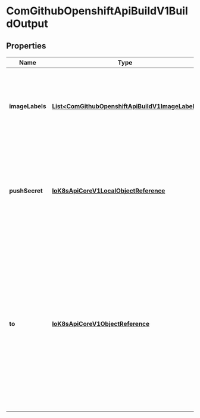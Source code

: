 
# ComGithubOpenshiftApiBuildV1BuildOutput

## Properties
Name | Type | Description | Notes
------------ | ------------- | ------------- | -------------
**imageLabels** | [**List&lt;ComGithubOpenshiftApiBuildV1ImageLabel&gt;**](ComGithubOpenshiftApiBuildV1ImageLabel.md) | imageLabels define a list of labels that are applied to the resulting image. If there are multiple labels with the same name then the last one in the list is used. |  [optional]
**pushSecret** | [**IoK8sApiCoreV1LocalObjectReference**](IoK8sApiCoreV1LocalObjectReference.md) | PushSecret is the name of a Secret that would be used for setting up the authentication for executing the Docker push to authentication enabled Docker Registry (or Docker Hub). |  [optional]
**to** | [**IoK8sApiCoreV1ObjectReference**](IoK8sApiCoreV1ObjectReference.md) | to defines an optional location to push the output of this build to. Kind must be one of &#39;ImageStreamTag&#39; or &#39;DockerImage&#39;. This value will be used to look up a container image repository to push to. In the case of an ImageStreamTag, the ImageStreamTag will be looked for in the namespace of the build unless Namespace is specified. |  [optional]




